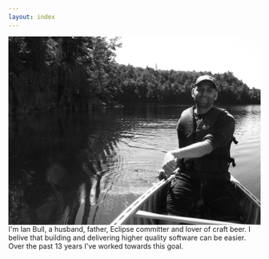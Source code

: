 ```yaml
---
layout: index
---
```


<img src="images/canoe1.jpg" style="width: 600px;" align="left"/> 
I'm Ian Bull, a husband, father, Eclipse committer and lover of craft beer.  I belive that building and delivering higher quality software can be easier. Over the past 13 years I've worked towards this goal.


